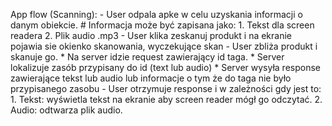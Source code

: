 App flow (Scanning):
    - User odpala apke w celu uzyskania informacji o danym obiekcie.
        # Informacja może być zapisana jako:
            1. Tekst dla screen readera
            2. Plik audio .mp3
    - User klika zeskanuj produkt i na ekranie pojawia sie okienko skanowania, wyczekujące skan
    - User zbliża produkt i skanuje go.
        * Na server idzie request zawierający id taga.
        * Server lokalizuje zasób przypisany do id (text lub audio)
        * Server wysyła response zawierające tekst lub audio lub informacje o tym że do taga nie było przypisanego zasobu
    - User otrzymuje response i w zależności gdy jest to:
        1. Tekst: wyświetla tekst na ekranie aby screen reader mógł go odczytać.
        2. Audio: odtwarza plik audio.
